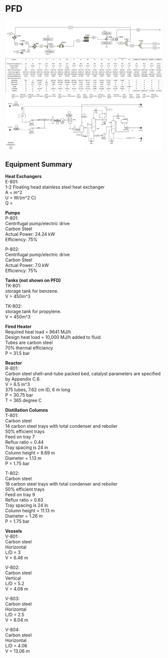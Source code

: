 # PFD
![Aspen-Process](Aspen_Process.JPG) <br>
![PFD-streamtable](PFD_Streamtable.JPG) <br>
![Visio-PFD](https://github.com/hugopontess/Pontes_Ramos_Gao_Carpenter_485Project/blob/master/Visio%20PFD.PNG) <br>

## Equipment Summary <br>
**Heat Exchangers** <br>
E-801: <br>
1-2 Floating head stainless steel heat exchanger <br>
A = m^2 <br>
U = W/(m^2 C) <br>
Q = 

**Pumps** <br>
P-801: <br>
Centrifugal pump/electric drive <br>
Carbon Steel <br>
Actual Power: 24.24 kW <br>
Efficiency: 75% <br>

P-802: <br>
Centrifugal pump/electric drive <br>
Carbon Steel <br>
Actual Power: 7.0 kW <br>
Efficiency: 75% <br>

**Tanks (not shown on PFD)** <br>
TK-801: <br>
storage tank for benzene. <br>
V = 450m^3 <br>

TK-802: <br>
storage tank for propylene. <br>
V = 450m^3 <br>

**Fired Heater** <br>
Required heat load = 9641 MJ/h <br>
Design heat load = 10,000 MJ/h added to fluid. <br>
Tubes are carbon steel <br>
70% thermal efficiency <br>
P = 31.5 bar

**Reactor** <br>
R-801: <br>
Carbon steel shell-and-tube packed bed, catalyst parameters are specified by Appendix C.6. <br>
V = 6.5 m^3 <br>
375 tubes, 7.62 cm ID, 6 m long <br>
P = 30.75 bar <br>
T = 365 degree C <br>

**Distillation Columns** <br>
T-801: <br>
Carbon steel <br>
14 carbon steel trays with total condenser and reboiler <br>
50% efficient trays <br>
Feed on tray 7 <br>
Reflux ratio = 0.44 <br>
Tray spacing is 24 in <br>
Column height = 8.69 m<br>
Diameter = 1.13 m <br>
P = 1.75 bar <br>

T-802: <br>
Carbon steel <br>
18 carbon steel trays with total condenser and reboiler <br>
50% efficient trays <br>
Feed on tray 9 <br>
Reflux ratio = 0.63 <br>
Tray spacing is 24 in <br>
Column height = 11.13 m<br>
Diameter = 1.26 m <br>
P = 1.75 bar <br>

**Vessels** <br>
V-801: <br>
Carbon steel <br>
Horizontal <br>
L/D = 3 <br>
V = 6.46 m <br>

V-802: <br>
Carbon steel <br>
Vertical <br>
L/D = 5.2 <br>
V = 4.08 m <br>

V-803: <br>
Carbon steel <br>
Horizontal <br>
L/D = 2.5 <br>
V = 8.04 m <br>

V-804: <br>
Carbon steel <br>
Horizontal <br>
L/D = 4.06 <br>
V = 13.06 m <br>
